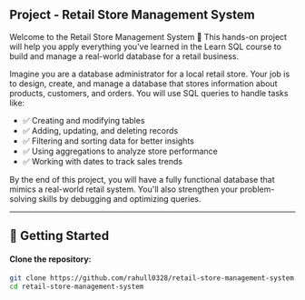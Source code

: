 ## Project - Retail Store Management System

Welcome to the Retail Store Management System 🛒
This hands-on project will help you apply everything you've learned in the Learn SQL course to build and manage a real-world database for a retail business.

Imagine you are a database administrator for a local retail store. Your job is to design, create, and manage a database that stores information about products, customers, and orders. You will use SQL queries to handle tasks like:

- ✅ Creating and modifying tables
- ✅ Adding, updating, and deleting records
- ✅ Filtering and sorting data for better insights
- ✅ Using aggregations to analyze store performance
- ✅ Working with dates to track sales trends

By the end of this project, you will have a fully functional database that mimics a real-world retail system. You'll also strengthen your problem-solving skills by debugging and optimizing queries.

---

## 🚀 Getting Started

#### Clone the repository:

```bash
git clone https://github.com/rahull0328/retail-store-management-system.git
cd retail-store-management-system
```